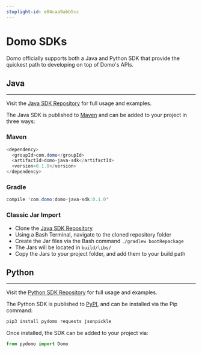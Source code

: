 ```yaml
---
stoplight-id: e04caa9abb5cc
---
```


# Domo SDKs

Domo officially supports both a Java and Python SDK that provide the quickest path to developing on top of Domo's APIs.

## Java
---
Visit the [Java SDK Repository](https://github.com/domoinc/domo-java-sdk) for full usage and examples.

The Java SDK is published to [Maven](https://mvnrepository.com/) and can be added to your project in three ways:

### Maven
```java
<dependency>
  <groupId>com.domo</groupId>
  <artifactId>domo-java-sdk</artifactId>
  <version>0.1.0</version>
</dependency>
```
### Gradle
```java
compile 'com.domo:domo-java-sdk:0.1.0'
```
### Classic Jar Import
- Clone the [Java SDK Repository](https://github.com/domoinc/domo-java-sdk)
- Using a Bash Terminal, navigate to the cloned repository folder
- Create the Jar files via the Bash command `./gradlew bootRepackage`
- The Jars will be located in `build/libs/`
- Copy the Jars to your project folder, and add them to your build path



## Python
---

Visit the [Python SDK Repository](https://github.com/domoinc/domo-python-sdk) for full usage and examples.

The Python SDK is published to [PyPI](https://pypi.python.org/pypi/pydomo), and can be installed via the Pip command:

```bash
pip3 install pydomo requests jsonpickle
```
Once installed, the SDK can be added to your project via:
```python
from pydomo import Domo
```
